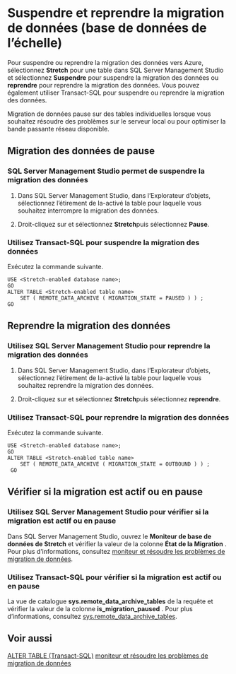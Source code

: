 <properties
    pageTitle="Suspendre et reprendre la migration de données (Database Stretch) | Microsoft Azure"
    description="Découvrez comment suspendre ou reprendre la migration des données vers Azure."
    services="sql-server-stretch-database"
    documentationCenter=""
    authors="douglaslMS"
    manager="jhubbard"
    editor=""/>

<tags
    ms.service="sql-server-stretch-database"
    ms.workload="data-management"
    ms.tgt_pltfrm="na"
    ms.devlang="na"
    ms.topic="article"
    ms.date="06/14/2016"
    ms.author="douglasl"/>

# <a name="pause-and-resume-data-migration-stretch-database"></a>Suspendre et reprendre la migration de données (base de données de l’échelle)

Pour suspendre ou reprendre la migration des données vers Azure, sélectionnez **Stretch** pour une table dans SQL Server Management Studio et sélectionnez **Suspendre** pour suspendre la migration des données ou **reprendre** pour reprendre la migration des données. Vous pouvez également utiliser Transact\-SQL pour suspendre ou reprendre la migration des données.

Migration de données pause sur des tables individuelles lorsque vous souhaitez résoudre des problèmes sur le serveur local ou pour optimiser la bande passante réseau disponible.

## <a name="pause-data-migration"></a>Migration des données de pause

### <a name="use-sql-server-management-studio-to-pause-data-migration"></a>SQL Server Management Studio permet de suspendre la migration des données

1.  Dans SQL Server Management Studio, dans l’Explorateur d’objets, sélectionnez l’étirement de la\-activé la table pour laquelle vous souhaitez interrompre la migration des données.

2.  Droit\-cliquez sur et sélectionnez **Stretch**puis sélectionnez **Pause**.

### <a name="use-transact-sql-to-pause-data-migration"></a>Utilisez Transact\-SQL pour suspendre la migration des données
Exécutez la commande suivante.

```tsql
USE <Stretch-enabled database name>;
GO
ALTER TABLE <Stretch-enabled table name>  
    SET ( REMOTE_DATA_ARCHIVE ( MIGRATION_STATE = PAUSED ) ) ;  
GO
```

## <a name="resume-data-migration"></a>Reprendre la migration des données

### <a name="use-sql-server-management-studio-to-resume-data-migration"></a>Utilisez SQL Server Management Studio pour reprendre la migration des données

1.  Dans SQL Server Management Studio, dans l’Explorateur d’objets, sélectionnez l’étirement de la\-activé la table pour laquelle vous souhaitez reprendre la migration des données.

2.  Droit\-cliquez sur et sélectionnez **Stretch**puis sélectionnez **reprendre**.

### <a name="use-transact-sql-to-resume-data-migration"></a>Utilisez Transact\-SQL pour reprendre la migration des données
Exécutez la commande suivante.

```tsql
USE <Stretch-enabled database name>;
GO
ALTER TABLE <Stretch-enabled table name>   
    SET ( REMOTE_DATA_ARCHIVE ( MIGRATION_STATE = OUTBOUND ) ) ;  
 GO
```

## <a name="check-whether-migration-is-active-or-paused"></a>Vérifier si la migration est actif ou en pause

### <a name="use-sql-server-management-studio-to-check-whether-migration-is-active-or-paused"></a>Utilisez SQL Server Management Studio pour vérifier si la migration est actif ou en pause
Dans SQL Server Management Studio, ouvrez le **Moniteur de base de données de Stretch** et vérifier la valeur de la colonne **État de la Migration** . Pour plus d’informations, consultez [moniteur et résoudre les problèmes de migration de données](sql-server-stretch-database-monitor.md).

### <a name="use-transact-sql-to-check-whether-migration-is-active-or-paused"></a>Utilisez Transact-SQL pour vérifier si la migration est actif ou en pause
La vue de catalogue **sys.remote_data_archive_tables** de la requête et vérifier la valeur de la colonne **is_migration_paused** . Pour plus d’informations, consultez [sys.remote_data_archive_tables](https://msdn.microsoft.com/library/dn935003.aspx).

## <a name="see-also"></a>Voir aussi

[ALTER TABLE (Transact-SQL)](https://msdn.microsoft.com/library/ms190273.aspx)
[moniteur et résoudre les problèmes de migration de données](sql-server-stretch-database-monitor.md)
